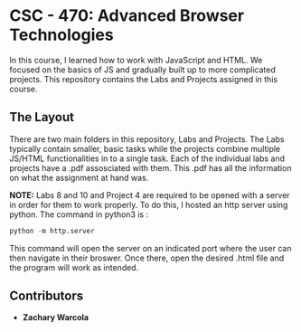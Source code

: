 # CSC - 470: Advanced Browser Technologies

In this course, I learned how to work with JavaScript and HTML. We focused on the basics of JS and gradually built up to more complicated projects. This repository contains the Labs and Projects assigned in this course.

## The Layout

There are two main folders in this repository, Labs and Projects. The Labs typically contain smaller, basic tasks while the projects combine multiple JS/HTML functionalities in to a single task. Each of the individual labs and projects have a .pdf assosciated with them. This .pdf has all the information on what the assignment at hand was. 

**NOTE:** Labs 8 and 10 and Project 4 are required to be opened with a server in order for them to work properly. To do this, I hosted an http server using python. The command in python3 is :
```python
python -m http.server
```
This command will open the server on an indicated port where the user can then navigate in their broswer. Once there, open the desired .html file and the program will work as intended.

## Contributors
* **Zachary Warcola**
